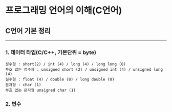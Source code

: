 # 프로그래밍 언어의 이해(C언어)
## C언어 기본 정리

------

### 1. 데이터 타입(C/C++, 기본단위 = byte)

```
정수형 : short(2) / int (4) / long (4) / long long (8)
부호 없는 정수형 : unsigned short (2) / unsigned int (4) / unsigned long (4)
실수형 : float (4) / double (8) / long double (8)
문자형 : char (1)
부호 없는 문자형 unsigned char (1)
```

### 2. 변수 
